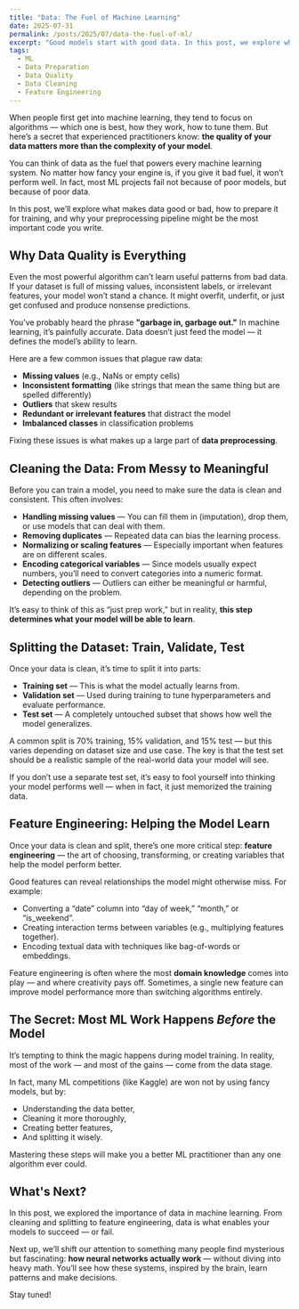 ```yaml
---
title: "Data: The Fuel of Machine Learning"
date: 2025-07-31
permalink: /posts/2025/07/data-the-fuel-of-ml/
excerpt: "Good models start with good data. In this post, we explore why data quality is often more important than algorithm choice, what makes data 'dirty,' and how to clean, prepare, and split your datasets for machine learning success."
tags:
  - ML
  - Data Preparation
  - Data Quality
  - Data Cleaning
  - Feature Engineering
---
```


When people first get into machine learning, they tend to focus on algorithms — which one is best, how they work, how to tune them. But here’s a secret that experienced practitioners know: **the quality of your data matters more than the complexity of your model**.

You can think of data as the fuel that powers every machine learning system. No matter how fancy your engine is, if you give it bad fuel, it won’t perform well. In fact, most ML projects fail not because of poor models, but because of poor data.

In this post, we’ll explore what makes data good or bad, how to prepare it for training, and why your preprocessing pipeline might be the most important code you write.



## Why Data Quality is Everything

Even the most powerful algorithm can’t learn useful patterns from bad data. If your dataset is full of missing values, inconsistent labels, or irrelevant features, your model won’t stand a chance. It might overfit, underfit, or just get confused and produce nonsense predictions.

You’ve probably heard the phrase **"garbage in, garbage out."** In machine learning, it’s painfully accurate. Data doesn’t just feed the model — it defines the model’s ability to learn.

Here are a few common issues that plague raw data:
- **Missing values** (e.g., NaNs or empty cells)
- **Inconsistent formatting** (like strings that mean the same thing but are spelled differently)
- **Outliers** that skew results
- **Redundant or irrelevant features** that distract the model
- **Imbalanced classes** in classification problems

Fixing these issues is what makes up a large part of **data preprocessing**.



## Cleaning the Data: From Messy to Meaningful

Before you can train a model, you need to make sure the data is clean and consistent. This often involves:

- **Handling missing values** — You can fill them in (imputation), drop them, or use models that can deal with them.
- **Removing duplicates** — Repeated data can bias the learning process.
- **Normalizing or scaling features** — Especially important when features are on different scales.
- **Encoding categorical variables** — Since models usually expect numbers, you’ll need to convert categories into a numeric format.
- **Detecting outliers** — Outliers can either be meaningful or harmful, depending on the problem.

It’s easy to think of this as “just prep work,” but in reality, **this step determines what your model will be able to learn**.



## Splitting the Dataset: Train, Validate, Test

Once your data is clean, it’s time to split it into parts:

- **Training set** — This is what the model actually learns from.
- **Validation set** — Used during training to tune hyperparameters and evaluate performance.
- **Test set** — A completely untouched subset that shows how well the model generalizes.

A common split is 70% training, 15% validation, and 15% test — but this varies depending on dataset size and use case. The key is that the test set should be a realistic sample of the real-world data your model will see.

If you don’t use a separate test set, it’s easy to fool yourself into thinking your model performs well — when in fact, it just memorized the training data.



## Feature Engineering: Helping the Model Learn

Once your data is clean and split, there’s one more critical step: **feature engineering** — the art of choosing, transforming, or creating variables that help the model perform better.

Good features can reveal relationships the model might otherwise miss. For example:
- Converting a “date” column into “day of week,” “month,” or “is_weekend”.
- Creating interaction terms between variables (e.g., multiplying features together).
- Encoding textual data with techniques like bag-of-words or embeddings.

Feature engineering is often where the most **domain knowledge** comes into play — and where creativity pays off. Sometimes, a single new feature can improve model performance more than switching algorithms entirely.



## The Secret: Most ML Work Happens *Before* the Model

It’s tempting to think the magic happens during model training. In reality, most of the work — and most of the gains — come from the data stage.

In fact, many ML competitions (like Kaggle) are won not by using fancy models, but by:
- Understanding the data better,
- Cleaning it more thoroughly,
- Creating better features,
- And splitting it wisely.

Mastering these steps will make you a better ML practitioner than any one algorithm ever could.



## What's Next?

In this post, we explored the importance of data in machine learning. From cleaning and splitting to feature engineering, data is what enables your models to succeed — or fail.

Next up, we’ll shift our attention to something many people find mysterious but fascinating: **how neural networks actually work** — without diving into heavy math. You’ll see how these systems, inspired by the brain, learn patterns and make decisions.

Stay tuned!
